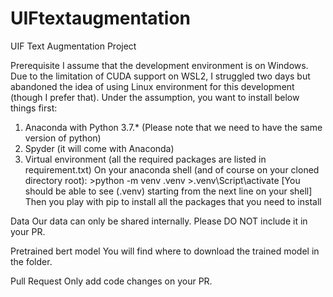 # UIFtextaugmentation
UIF Text Augmentation Project

Prerequisite
I assume that the development environment is on Windows. Due to the limitation of CUDA support on WSL2, I struggled two days but abandoned the idea of using Linux environment for this development (though I prefer that).
Under the assumption, you want to install below things first:
  1) Anaconda with Python 3.7.* (Please note that we need to have the same version of python)
  2) Spyder (it will come with Anaconda)
  3) Virtual environment (all the required packages are listed in requirement.txt)
    On your anaconda shell (and of course on your cloned directory root):
    >python -m venv .venv
    >.venv\Script\activate
    [You should be able to see (.venv) starting from the next line on your shell]
    Then you play with pip to install all the packages that you need to install

Data
Our data can only be shared internally. Please DO NOT include it in your PR.

Pretrained bert model
You will find where to download the trained model in the folder. 

Pull Request
Only add code changes on your PR.
